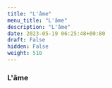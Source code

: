 ```yaml
---
title: "L'âme"
menu_title: "L'âme"
description: "L'âme"
date: 2023-05-19 06:25:48+00:80
draft: False
hidden: False
weight: 510
---
```

### L'âme

